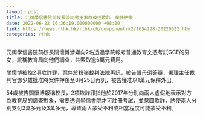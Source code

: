 ```yaml
---
layout: post
title: 元朗學信書院前校長涉向考生索款被控欺詐　案件押後
date: 2022-06-22 16:36:19.000000000 +08:00
link: https://news.rthk.hk/rthk/ch/component/k2/1654228-20220622.htm
categories: rthk
---
```


元朗學信書院前校長關懷博涉嫌向2名透過學院報考普通教育文憑考試GCE的男女，訛稱教育局向他們調查，共索取逾6萬元費用。

關懷博被控2項欺詐罪，案件於粉嶺裁判法院再訊，被告暫毋須答辯，署理主任裁判官鄧少雄批准將案件押後至8月25日再訊，被告獲准以1萬元保釋外出。

54歲被告關懷博報稱校長，2項欺詐罪指他於2017年分別向兩人虛假地表示對方為教育局的調查對象，需要透過學信書院才可註冊考試，並意圖欺詐，誘使兩人分別支付2萬多元及3萬多元，導致兩人蒙受不利或相當程度可能蒙受不利。
